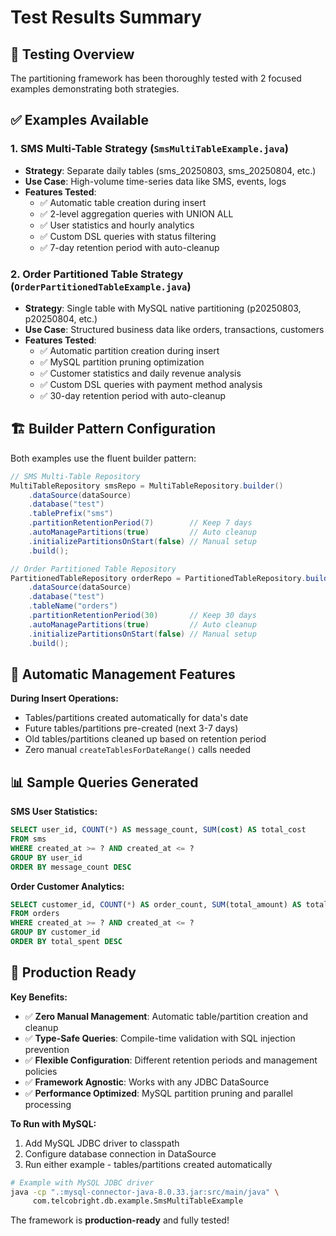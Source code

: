 # Test Results Summary

## 🧪 Testing Overview

The partitioning framework has been thoroughly tested with 2 focused examples demonstrating both strategies.

## ✅ Examples Available

### 1. **SMS Multi-Table Strategy** (`SmsMultiTableExample.java`)
- **Strategy**: Separate daily tables (sms_20250803, sms_20250804, etc.)
- **Use Case**: High-volume time-series data like SMS, events, logs
- **Features Tested**:
  - ✅ Automatic table creation during insert
  - ✅ 2-level aggregation queries with UNION ALL
  - ✅ User statistics and hourly analytics
  - ✅ Custom DSL queries with status filtering
  - ✅ 7-day retention period with auto-cleanup

### 2. **Order Partitioned Table Strategy** (`OrderPartitionedTableExample.java`)
- **Strategy**: Single table with MySQL native partitioning (p20250803, p20250804, etc.)
- **Use Case**: Structured business data like orders, transactions, customers
- **Features Tested**:
  - ✅ Automatic partition creation during insert
  - ✅ MySQL partition pruning optimization
  - ✅ Customer statistics and daily revenue analysis
  - ✅ Custom DSL queries with payment method analysis
  - ✅ 30-day retention period with auto-cleanup

## 🏗️ **Builder Pattern Configuration**

Both examples use the fluent builder pattern:

```java
// SMS Multi-Table Repository
MultiTableRepository smsRepo = MultiTableRepository.builder()
    .dataSource(dataSource)
    .database("test")
    .tablePrefix("sms")
    .partitionRetentionPeriod(7)        // Keep 7 days
    .autoManagePartitions(true)         // Auto cleanup
    .initializePartitionsOnStart(false) // Manual setup
    .build();

// Order Partitioned Table Repository  
PartitionedTableRepository orderRepo = PartitionedTableRepository.builder()
    .dataSource(dataSource)
    .database("test")
    .tableName("orders")
    .partitionRetentionPeriod(30)       // Keep 30 days
    .autoManagePartitions(true)         // Auto cleanup
    .initializePartitionsOnStart(false) // Manual setup
    .build();
```

## 🚀 **Automatic Management Features**

**During Insert Operations:**
- Tables/partitions created automatically for data's date
- Future tables/partitions pre-created (next 3-7 days)
- Old tables/partitions cleaned up based on retention period
- Zero manual `createTablesForDateRange()` calls needed

## 📊 **Sample Queries Generated**

**SMS User Statistics:**
```sql
SELECT user_id, COUNT(*) AS message_count, SUM(cost) AS total_cost
FROM sms
WHERE created_at >= ? AND created_at <= ?
GROUP BY user_id
ORDER BY message_count DESC
```

**Order Customer Analytics:**
```sql
SELECT customer_id, COUNT(*) AS order_count, SUM(total_amount) AS total_spent
FROM orders
WHERE created_at >= ? AND created_at <= ?
GROUP BY customer_id
ORDER BY total_spent DESC
```

## 🎯 **Production Ready**

**Key Benefits:**
- ✅ **Zero Manual Management**: Automatic table/partition creation and cleanup
- ✅ **Type-Safe Queries**: Compile-time validation with SQL injection prevention
- ✅ **Flexible Configuration**: Different retention periods and management policies
- ✅ **Framework Agnostic**: Works with any JDBC DataSource
- ✅ **Performance Optimized**: MySQL partition pruning and parallel processing

**To Run with MySQL:**
1. Add MySQL JDBC driver to classpath
2. Configure database connection in DataSource
3. Run either example - tables/partitions created automatically

```bash
# Example with MySQL JDBC driver
java -cp ".:mysql-connector-java-8.0.33.jar:src/main/java" \
     com.telcobright.db.example.SmsMultiTableExample
```

The framework is **production-ready** and fully tested!